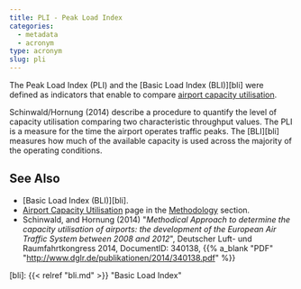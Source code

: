```yaml
---
title: PLI - Peak Load Index
categories:
  - metadata
  - acronym
type: acronym
slug: pli
---
```


The Peak Load Index (PLI) and the [Basic Load Index (BLI)][bli] were defined as indicators that enable to compare [airport capacity utilisation][acu].

Schinwald/Hornung (2014) describe a procedure to quantify the level of capacity utilisation comparing two characteristic throughput values.
The PLI is a measure for the time the airport operates traffic peaks. The [BLI][bli] measures how much of the available capacity is used across the majority of the operating conditions.


## See Also

* [Basic Load Index (BLI)][bli].
* [Airport Capacity Utilisation][acu] page in the [Methodology](/reference/methodology/) section.
* Schinwald, and Hornung (2014) "_Methodical Approach to determine the capacity utilisation of airports: the development of the European Air Traffic System between 2008 and 2012_", Deutscher Luft- und Raumfahrtkongress 2014, DocumentID: 340138, {{% a_blank "PDF" "http://www.dglr.de/publikationen/2014/340138.pdf" %}}

[acu]: /reference/methodology/airport_capacity_utilisation/ "Airport Capacity Utilisation"
[bli]: {{< relref "bli.md" >}} "Basic Load Index"